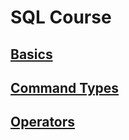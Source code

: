 # SQL Course

## [Basics](1_basics/sql-basics.md)

## [Command Types](2_command-types/README.md)

## [Operators](3_operators/README.md)
